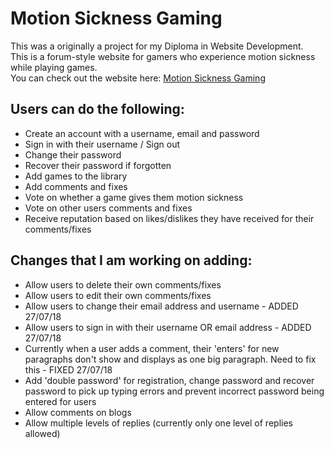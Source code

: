 # Motion Sickness Gaming
This was a originally a project for my Diploma in Website Development.<br>
This is a forum-style website for gamers who experience motion sickness while playing games.<br>
You can check out the website here: [Motion Sickness Gaming](https://motsickgaming.kandigalaxy.website)

## Users can do the following:
- Create an account with a username, email and password
- Sign in with their username / Sign out
- Change their password
- Recover their password if forgotten
- Add games to the library
- Add comments and fixes
- Vote on whether a game gives them motion sickness
- Vote on other users comments and fixes
- Receive reputation based on likes/dislikes they have received for their comments/fixes

## Changes that I am working on adding:
- Allow users to delete their own comments/fixes
- Allow users to edit their own comments/fixes
- Allow users to change their email address and username - ADDED 27/07/18
- Allow users to sign in with their username OR email address - ADDED 27/07/18
- Currently when a user adds a comment, their 'enters' for new paragraphs don't show and displays as one big paragraph. Need to fix this - FIXED 27/07/18
- Add 'double password' for registration, change password and recover password to pick up typing errors and prevent incorrect password being entered for users
- Allow comments on blogs
- Allow multiple levels of replies (currently only one level of replies allowed)
